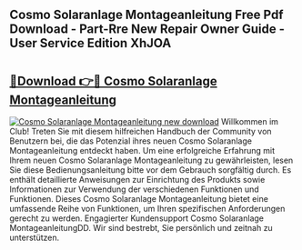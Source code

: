 ## Cosmo Solaranlage Montageanleitung Free Pdf Download - Part-Rre New Repair Owner Guide - User Service Edition XhJOA

# <h2><a href="http://df8b2it.blite.top/?on=Cosmo+Solaranlage+Montageanleitung">🔗Download 👉🔴 Cosmo Solaranlage Montageanleitung</a></h2>

[![Cosmo Solaranlage Montageanleitung new download](https://i.imgur.com/lujVjoI.png)](http://df8b2it.blite.top/?on=Cosmo+Solaranlage+Montageanleitung)
Willkommen im Club! Treten Sie mit diesem hilfreichen Handbuch der Community von Benutzern bei, die das Potenzial ihres neuen Cosmo Solaranlage Montageanleitung entdeckt haben. Um eine erfolgreiche Erfahrung mit Ihrem neuen Cosmo Solaranlage Montageanleitung zu gewährleisten, lesen Sie diese Bedienungsanleitung bitte vor dem Gebrauch sorgfältig durch. Es enthält detaillierte Anweisungen zur Einrichtung des Produkts sowie Informationen zur Verwendung der verschiedenen Funktionen und Funktionen. Dieses Cosmo Solaranlage Montageanleitung bietet eine umfassende Reihe von Funktionen, um Ihren spezifischen Anforderungen gerecht zu werden. Engagierter Kundensupport Cosmo Solaranlage MontageanleitungDD. Wir sind bestrebt, Sie persönlich und zeitnah zu unterstützen.
